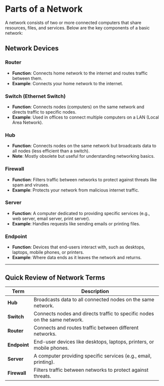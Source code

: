 # Parts of a Network

A network consists of two or more connected computers that share resources, files, and services. Below are the key components of a basic network:

## Network Devices

### **Router**
- **Function**: Connects home network to the internet and routes traffic between them.
- **Example**: Connects your home network to the internet.

### **Switch (Ethernet Switch)**
- **Function**: Connects nodes (computers) on the same network and directs traffic to specific nodes.
- **Example**: Used in offices to connect multiple computers on a LAN (Local Area Network).

### **Hub**
- **Function**: Connects nodes on the same network but broadcasts data to all nodes (less efficient than a switch).
- **Note**: Mostly obsolete but useful for understanding networking basics.

### **Firewall**
- **Function**: Filters traffic between networks to protect against threats like spam and viruses.
- **Example**: Protects your network from malicious internet traffic.

### **Server**
- **Function**: A computer dedicated to providing specific services (e.g., web server, email server, print server).
- **Example**: Handles requests like sending emails or printing files.

### **Endpoint**
- **Function**: Devices that end-users interact with, such as desktops, laptops, mobile phones, or printers.
- **Example**: Where data ends as it leaves the network and returns.

---

## Quick Review of Network Terms

| **Term**    | **Description**                                                                 |
|-------------|---------------------------------------------------------------------------------|
| **Hub**     | Broadcasts data to all connected nodes on the same network.                     |
| **Switch**  | Connects nodes and directs traffic to specific nodes on the same network.       |
| **Router**  | Connects and routes traffic between different networks.                         |
| **Endpoint**| End-user devices like desktops, laptops, printers, or mobile phones.            |
| **Server**  | A computer providing specific services (e.g., email, printing).                |
| **Firewall**| Filters traffic between networks to protect against threats.                    |